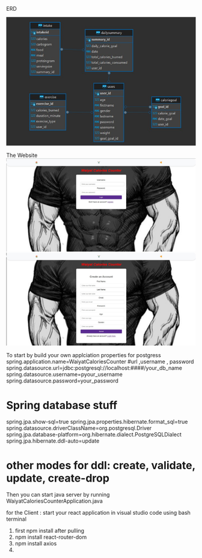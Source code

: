 ERD

![erd](img/erd.jpg)

The Website 
![login](img/1.jpg)
![register](img/2.jpg)


To start by build your own applciation properties for postgress
spring.application.name=WaiyatCaloriesCounter
#url ,username , password
spring.datasource.url=jdbc:postgresql://localhost:####/your_db_name
spring.datasource.username=pyour_username
spring.datasource.password=your_password

# Spring database stuff
spring.jpa.show-sql=true
spring.jpa.properties.hibernate.format_sql=true
spring.datasource.driverClassName=org.postgresql.Driver
spring.jpa.database-platform=org.hibernate.dialect.PostgreSQLDialect
spring.jpa.hibernate.ddl-auto=update
# other modes for ddl: create, validate, update, create-drop


Then you can start java server by running WaiyatCaloriesCounterApplication.java


for the Client : start your react application in visual studio code using bash terminal
1) first npm install after pulling
2) npm install react-router-dom
3) npm install axios
4) 
